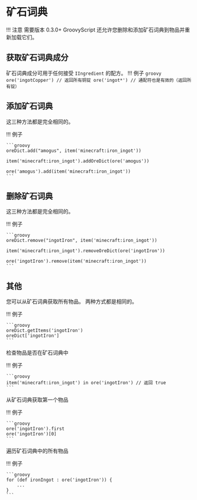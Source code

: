 # 矿石词典

!!! 注意
    需要版本 0.3.0+
 GroovyScript 还允许您删除和添加矿石词典到物品并重新加载它们。

## 获取矿石词典成分
矿石词典成分可用于任何接受 `IIngredient` 的配方。
!!! 例子
    ```groovy
    ore('ingotCopper') // 返回所有铜锭
    ore('ingot*') // 通配符也是有效的（返回所有锭）
    ```

## 添加矿石词典

这三种方法都是完全相同的。

!!! 例子

    ```groovy
    oreDict.add("amogus", item('minecraft:iron_ingot'))

    item('minecraft:iron_ingot').addOreDict(ore('amogus'))

    ore('amogus').add(item('minecraft:iron_ingot'))
    ```

## 删除矿石词典

这三种方法都是完全相同的。

!!! 例子

    ```groovy
    oreDict.remove("ingotIron", item('minecraft:iron_ingot'))

    item('minecraft:iron_ingot').removeOreDict(ore('ingotIron'))

    ore('ingotIron').remove(item('minecraft:iron_ingot'))
    ```

## 其他

您可以从矿石词典获取所有物品。
两种方式都是相同的。

!!! 例子

    ```groovy
    oreDict.getItems('ingotIron')
    oreDict['ingotIron']
    ```

检查物品是否在矿石词典中

!!! 例子

    ```groovy
    item('minecraft:iron_ingot') in ore('ingotIron') // 返回 true
    ```

从矿石词典获取第一个物品

!!! 例子

    ```groovy
    ore('ingotIron').first
    ore('ingotIron')[0]
    ```

遍历矿石词典中的所有物品

!!! 例子

    ```groovy
    for (def ironIngot : ore('ingotIron')) {
        ...
    }
    ```